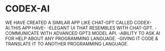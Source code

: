 # CODEX-AI

WE HAVE CREATED A SIMILAR APP LIKE CHAT-GPT CALLED CODEX-AI.THIS APP HAVE-
-ELEGANT UI THAT RESEMBLES WITH CHAT-GPT.
-COMMUNICATE WITH ADVANCED GPT3 MODEL API.
-ABILITY TO ASK AI FOR HELP ABOUT ANY PROGRAMMING LANGUAGE.
-GIVING IT CODE & TRANSLATE IT TO ANOTHER PROGRAMMING LANGUAGE.
